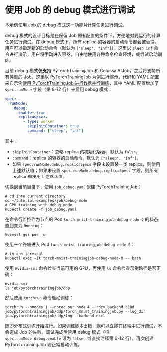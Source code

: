 # 使用 Job 的 debug 模式进行调试

本示例使用 Job 的 debug 模式这一功能对计算任务进行调试。

debug 模式的设计目标是在保留 Job 原有配置的条件下，方便地对要运行的计算任务进行调试。在 debug 模式下，所有 replica 的容器的启动命令都会被替换，用户可以指定新的启动命令（默认为 `["sleep", "inf"]`）。这里以 `sleep inf` 命令进行演示，用户将手动进入容器，自由地使用各种命令检查环境，或尝试启动训练。

目前 debug 模式**仅支持** PyTorchTrainingJob 和 ColossalAIJob，之后将支持所有类型的 Job。这里以 PyTorchTrainingJob 为例进行演示，代码和 YAML 配置来自示例[使用 PyTorchTrainingJob 进行数据并行训练](../pytorchtrainingjob/ddp/)，其中 YAML 配置增加了 `spec.runMode` 字段（第 6-12 行）来启用 debug 模式：

<!-- 用户文档添加后移除 -->

```yaml
spec:
  runMode:
    debug:
      enable: true
      replicaSpecs:
        - type: worker
          skipInitContainer: true
          command: ["sleep", "inf"]
```

其中：

* `skipInitContainer`：忽略 replica 的初始化容器，默认为 `false`。
* `command`：replica 的容器的启动命令，默认为 `["sleep", "inf"]`。
* 如果 `spec.runMode.debug.replicaSpecs` 字段未设置某一类 replica，则使用上述默认值；如果未设置 `spec.runMode.debug.replicaSpecs` 字段，则所有 replica 都使用上述默认值。

<!-- 用户文档添加后移除 -->

切换到当前目录下，使用 `job_debug.yaml` 创建 PyTorchTrainingJob：

```shell
# cd into current directory
cd ~/tutorial-examples/job/debug-mode
# GPU training with debug mode
kubectl create -f job_debug.yaml
```

在命令行监控作为节点的 Pod `torch-mnist-trainingjob-debug-node-0` 的状态直到变为 `Running`：

```shell
kubectl get pod -w
```

使用一个终端进入 Pod `torch-mnist-trainingjob-debug-node-0`：

```shell
# in one terminal
kubectl exec -it torch-mnist-trainingjob-debug-node-0 -- bash
```

使用 `nvidia-smi` 命令检查当前可用的 GPU，再使用 `ls` 命令检查示例路径是否正确：

```shell
nvidia-smi
ls job/pytorchtrainingjob/ddp
```

然后使用 `torchrun` 命令启动训练：

```shell
torchrun --nnodes 1 --nproc_per_node 4 --rdzv_backend c10d job/pytorchtrainingjob/ddp/torch_mnist_trainingjob.py --log_dir job/pytorchtrainingjob/ddp/log --backend nccl
```

随即分布式训练开始进行。如果训练脚本出错，则可以立即在终端中进行调试，不会造成 Job 的失败。调试完成后禁用 debug 模式（将 `spec.runMode.debug.enable` 设为 `false`，或直接注释第 6-12 行），再次创建 PyTorchTrainingJob 则正常启动训练。
